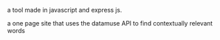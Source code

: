 a tool made in javascript and express js.

a one page site that uses the datamuse API to find contextually relevant words
